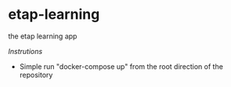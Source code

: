 # etap-learning
 the etap learning app

 *Instrutions*
 - Simple run "docker-compose up" from the root direction of the repository
